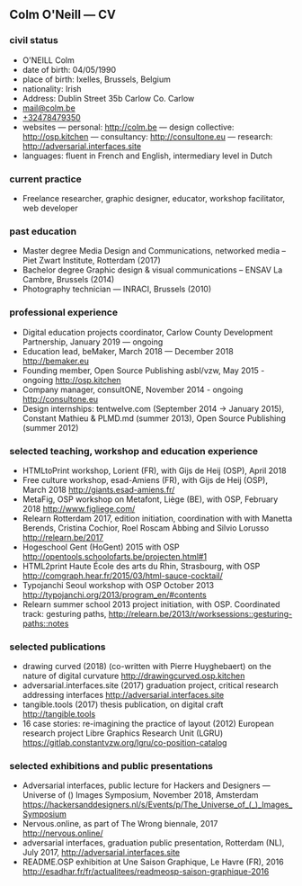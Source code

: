## Colm O'Neill — CV

### civil status
- O'NEILL Colm
- date of birth: 04/05/1990
- place of birth: Ixelles, Brussels, Belgium
- nationality: Irish
- Address:
  Dublin Street 35b
  Carlow
  Co. Carlow
- <mail@colm.be>
- [+32478479350](tel:+32478479350)
- websites — personal: <http://colm.be>  — design collective: <http://osp.kitchen> — consultancy: <http://consultone.eu> — research: http://adversarial.interfaces.site
- languages: fluent in French and English, intermediary level in Dutch

### current practice

- Freelance researcher, graphic designer, educator,  workshop facilitator, web developer

### past education

- Master degree Media Design and Communications, networked media – Piet Zwart Institute, Rotterdam (2017)
- Bachelor degree Graphic design & visual communications – ENSAV La Cambre, Brussels (2014)
- Photography technician — INRACI, Brussels (2010)

### professional experience

- Digital education projects coordinator, Carlow County Development Partnership, January 2019 — ongoing
- Education lead, beMaker, March 2018 — December 2018 http://bemaker.eu
- Founding member, Open Source Publishing asbl/vzw, May 2015 - ongoing http://osp.kitchen
- Company manager, consultONE, November 2014 - ongoing http://consultone.eu
- Design internships: tentwelve.com (September 2014 → January 2015), Constant Mathieu & PLMD.md (summer 2013), Open Source Publishing (summer 2012)

### selected teaching, workshop and education experience

- HTMLtoPrint workshop, Lorient (FR), with Gijs de Heij (OSP), April 2018
- Free culture workshop, esad-Amiens (FR), with Gijs de Heij (OSP), March 2018 http://giants.esad-amiens.fr/
- MetaFig, OSP workshop on Metafont, Liège (BE), with OSP, February 2018 http://www.figliege.com/
- Relearn Rotterdam 2017, edition initiation, coordination with with Manetta Berends, Cristina Cochior, Roel Roscam Abbing and Silvio Lorusso http://relearn.be/2017
- Hogeschool Gent (HoGent) 2015 with OSP http://opentools.schoolofarts.be/projecten.html#1
- HTML2print Haute École des arts du Rhin, Strasbourg, with OSP  http://comgraph.hear.fr/2015/03/html-sauce-cocktail/
- Typojanchi Seoul workshop with OSP October 2013 http://typojanchi.org/2013/program_en/#contents
- Relearn summer school 2013 project initiation, with OSP. Coordinated track: gesturing paths, http://relearn.be/2013/r/worksessions::gesturing-paths::notes

### selected publications

- drawing curved (2018) (co-written with Pierre Huyghebaert) on the nature of digital curvature http://drawingcurved.osp.kitchen
- adversarial.interfaces.site (2017) graduation project, critical research addressing interfaces http://adversarial.interfaces.site
- tangible.tools (2017) thesis publication, on digital craft http://tangible.tools
- 16 case stories: re-imagining the practice of layout (2012) European research project Libre Graphics Research Unit (LGRU) https://gitlab.constantvzw.org/lgru/co-position-catalog

### selected exhibitions and public presentations

- Adversarial interfaces, public lecture for Hackers and Designers — Universe of () Images Symposium, November 2018, Amsterdam https://hackersanddesigners.nl/s/Events/p/The_Universe_of_(_)_Images_Symposium
- Nervous.online, as part of The Wrong biennale, 2017 http://nervous.online/
- adversarial interfaces, graduation public presentation, Rotterdam (NL), July 2017, http://adversarial.interfaces.site
- README.OSP exhibition at Une Saison Graphique, Le Havre (FR), 2016 http://esadhar.fr/fr/actualitees/readmeosp-saison-graphique-2016
